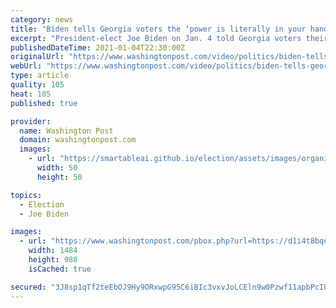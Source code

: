```yaml
---
category: news
title: "Biden tells Georgia voters the ‘power is literally in your hands’"
excerpt: "President-elect Joe Biden on Jan. 4 told Georgia voters their state can “chart the course not just for the next four years, but the next generation.”"
publishedDateTime: 2021-01-04T22:30:00Z
originalUrl: "https://www.washingtonpost.com/video/politics/biden-tells-georgia-voters-the-power-is-literally-in-your-hands/2021/01/04/599bac06-be61-4e8f-aded-f70d78c1b5d7_video.html"
webUrl: "https://www.washingtonpost.com/video/politics/biden-tells-georgia-voters-the-power-is-literally-in-your-hands/2021/01/04/599bac06-be61-4e8f-aded-f70d78c1b5d7_video.html"
type: article
quality: 105
heat: 105
published: true

provider:
  name: Washington Post
  domain: washingtonpost.com
  images:
    - url: "https://smartableai.github.io/election/assets/images/organizations/washingtonpost.com-50x50.jpg"
      width: 50
      height: 50

topics:
  - Election
  - Joe Biden

images:
  - url: "https://www.washingtonpost.com/pbox.php?url=https://d1i4t8bqe7zgj6.cloudfront.net/01-04-2021/t_9a6b425de37e4e7ca9a643b4e00cfd85_name_ba017554_4eda_11eb_a1f5_fdaf28cfca90.jpg&w=1484&op=resize&opt=1&filter=antialias&t=20170517"
    width: 1484
    height: 988
    isCached: true

secured: "3J8sp1qTf2teEbOJ9Hy9ORxwpG95C6iBIc3vxvJoLCEln9w0Pzwf11apbPcI0EPlj4yJ7Ybe6p4yjR6EU11e+EhX//Y2Lp0h9nCMc5t5fEd2bL9n95M9bH2ZOLnZXboSxiEPlKyrDGQbjqMYjFQRIR6YxXx+rees78bSqnWirMcezoGLWCLNpkl3GTAMDsTsJR2pQ4JuBOqfGbQM+Uam11CLGCnL4EGU6mJ0cyDFshn3c0+/hUNY2amoxRk36y3Eu5sp3Az+byBRUhJFxZ9KzBkxCd7Wqx/18SUhw4cCmTFnQ8CwvhBGTOFix6qXFsp4KiswX5Mmz6+x+mBE3cJbSydCfkjWFB9uW6elDYJrNDY=;41eyClM9A+OQzzaxMbEKJg=="
---
```


